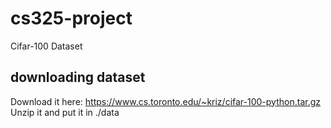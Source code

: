 # cs325-project
Cifar-100 Dataset


## downloading dataset
Download it here: https://www.cs.toronto.edu/~kriz/cifar-100-python.tar.gz <br>
Unzip it and put it in ./data
